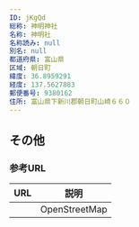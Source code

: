 ```yaml
---
ID: jKgQd
総称: 神明神社
名称: 神明社
名称読み: null
別名: null
都道府県: 富山県
区域: 朝日町
緯度: 36.8959291
経度: 137.5627883
郵便番号: 9380162
住所: 富山県下新川郡朝日町山崎６６０
---
```


## その他

### 参考URL

| URL | 説明          |
| --- | ------------- |
|     | OpenStreetMap |
